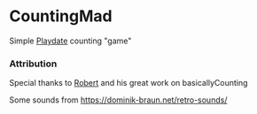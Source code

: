 # CountingMad

Simple [Playdate](https://play.date) counting "game"

### Attribution 
Special thanks to [Robert](https://github.com/Ahrdie/basicallyCounting) and his great work  on basicallyCounting

Some sounds from https://dominik-braun.net/retro-sounds/